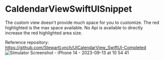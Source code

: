 # CaldendarViewSwiftUISnippet
The custom view doesn't provide much space for you to customize. The red highlighted is the max space available. No Api is available to directly increase the red highlighted area size.

Reference repository:  https://github.com/StewartLynch/UICalendarView_SwiftUI-Completed
![Simulator Screenshot - iPhone 14 - 2023-09-13 at 10 54 41](https://github.com/williamtong0228/CaldendarViewSwiftUISnippet/assets/38699976/a108a8df-edd1-4a02-a87c-571550cc9ad6)
